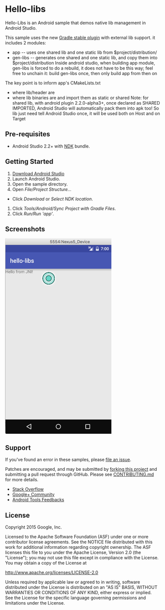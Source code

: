 Hello-libs
=========
Hello-Libs is an Android sample that demos native lib management in Android Studio.

This sample uses the new [Gradle stable plugin](http://tools.android.com/tech-docs/external-c-builds) with external lib support.
it includes 2 modules:
*    app -- uses one shared lib and one static lib from $project/distribution/
*    gen-libs -- generates one shared and one static lib, and copy them into $project/distribution
Inside android studio, when building app module, gen-libs is forced to do a rebuild, it does not
have to be this way; feel free to unchain it: build gen-libs once, then only build app from then on

The key point is to inform app's CMakeLists.txt
*    where lib/header are
*    where lib binaries are and import them as static or shared
Note: for shared lib, with android plugin 2.2.0-alpha3+, once declared as SHARED IMPORTED, Android
Studio will automatically pack them into apk too! So lib just need tell Android Studio once, it
will be used both on Host and on Target

Pre-requisites
--------------
- Android Studio 2.2+ with [NDK](https://developer.android.com/ndk/) bundle.

Getting Started
---------------
1. [Download Android Studio](http://developer.android.com/sdk/index.html)
1. Launch Android Studio.
1. Open the sample directory.
1. Open *File/Project Structure...*
  - Click *Download* or *Select NDK location*.
1. Click *Tools/Android/Sync Project with Gradle Files*.
1. Click *Run/Run 'app'*.

Screenshots
-----------
![screenshot](screenshot.png)

Support
-------
If you've found an error in these samples, please [file an issue](https://github.com/googlesamples/android-ndk/issues/new).

Patches are encouraged, and may be submitted by [forking this project](https://github.com/googlesamples/android-ndk/fork) and
submitting a pull request through GitHub. Please see [CONTRIBUTING.md](../CONTRIBUTING.md) for more details.

- [Stack Overflow](http://stackoverflow.com/questions/tagged/android-ndk)
- [Google+ Community](https://plus.google.com/communities/105153134372062985968)
- [Android Tools Feedbacks](http://tools.android.com/feedback)

License
-------
Copyright 2015 Google, Inc.

Licensed to the Apache Software Foundation (ASF) under one or more contributor
license agreements.  See the NOTICE file distributed with this work for
additional information regarding copyright ownership.  The ASF licenses this
file to you under the Apache License, Version 2.0 (the "License"); you may not
use this file except in compliance with the License.  You may obtain a copy of
the License at

  http://www.apache.org/licenses/LICENSE-2.0

Unless required by applicable law or agreed to in writing, software
distributed under the License is distributed on an "AS IS" BASIS, WITHOUT
WARRANTIES OR CONDITIONS OF ANY KIND, either express or implied.  See the
License for the specific language governing permissions and limitations under
the License.
